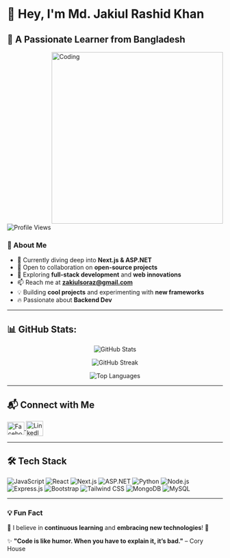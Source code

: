 # 👋 Hey, I'm Md. Jakiul Rashid Khan

## 🚀 A Passionate Learner from Bangladesh

<img align="right" alt="Coding" width="400" src="https://images.chesscomfiles.com/uploads/v1/images_users/tiny_mce/Welsh-Corgi/phpGP6bAI.gif">

![Profile Views](https://komarev.com/ghpvc/?username=MdJakiulRashidKhan&label=Profile%20views&color=brightgreen&style=flat)

### 🌟 About Me
- 🌱 Currently diving deep into **Next.js & ASP.NET**
- 🤝 Open to collaboration on **open-source projects**
- 🎯 Exploring **full-stack development** and **web innovations**
- 📫 Reach me at **zakiulsoraz@gmail.com**
- 💡 Building **cool projects** and experimenting with **new frameworks**
- 🔥 Passionate about **Backend Dev**

---

## 📊 GitHub Stats:
<p align="center">
  <img src="https://github-readme-stats.vercel.app/api?username=MdJakiulRashidKhan&show_icons=true&theme=tokyonight" alt="GitHub Stats"/>
</p>
<p align="center">
  <img src="https://github-readme-streak-stats.herokuapp.com/?user=MdJakiulRashidKhan&theme=tokyonight" alt="GitHub Streak"/>
</p>
<p align="center">
  <img src="https://github-readme-stats.vercel.app/api/top-langs/?username=MdJakiulRashidKhan&layout=compact&theme=tokyonight" alt="Top Languages"/>
</p>

---

## 📬 Connect with Me
<p>
<a href="https://fb.com/zakiul.soraz.2/" target="blank">
  <img align="center" src="https://raw.githubusercontent.com/rahuldkjain/github-profile-readme-generator/master/src/images/icons/Social/facebook.svg" alt="Facebook" height="30" width="40" />
</a>
<a href="https://www.linkedin.com/in/md-jakiul-rashid-khan-899562147/" target="blank">
  <img align="center" src="https://freepngimg.com/thumb/categories/1371.png" alt="LinkedIn" height="35" width="40" />
</a>
</p>

---

## 🛠️ Tech Stack
<p>
  <img src="https://img.shields.io/badge/JavaScript-F7DF1E?style=for-the-badge&logo=javascript&logoColor=black" alt="JavaScript"/>
  <img src="https://img.shields.io/badge/React-61DAFB?style=for-the-badge&logo=react&logoColor=black" alt="React"/>
  <img src="https://img.shields.io/badge/Next.js-000000?style=for-the-badge&logo=next.js&logoColor=white" alt="Next.js"/>
  <img src="https://img.shields.io/badge/ASP.NET-512BD4?style=for-the-badge&logo=dotnet&logoColor=white" alt="ASP.NET"/>
  <img src="https://img.shields.io/badge/Python-3776AB?style=for-the-badge&logo=python&logoColor=white" alt="Python"/>
  <img src="https://img.shields.io/badge/Node.js-339933?style=for-the-badge&logo=node.js&logoColor=white" alt="Node.js"/>
  <img src="https://img.shields.io/badge/Express.js-000000?style=for-the-badge&logo=express&logoColor=white" alt="Express.js"/>
  <img src="https://img.shields.io/badge/Bootstrap-7952B3?style=for-the-badge&logo=bootstrap&logoColor=white" alt="Bootstrap"/>
  <img src="https://img.shields.io/badge/Tailwind_CSS-38B2AC?style=for-the-badge&logo=tailwind-css&logoColor=white" alt="Tailwind CSS"/>
  <img src="https://img.shields.io/badge/MongoDB-4EA94B?style=for-the-badge&logo=mongodb&logoColor=white" alt="MongoDB"/>
  <img src="https://img.shields.io/badge/MySQL-4479A1?style=for-the-badge&logo=mysql&logoColor=white" alt="MySQL"/>
</p>

---

### 💡 Fun Fact
🔹 I believe in **continuous learning** and **embracing new technologies**! 🚀

✨ **"Code is like humor. When you have to explain it, it’s bad."** – Cory House

